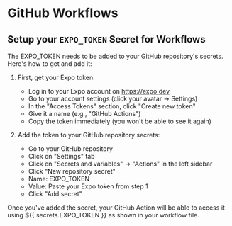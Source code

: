 # GitHub Workflows

## Setup your `EXPO_TOKEN` Secret for Workflows

The EXPO_TOKEN needs to be added to your GitHub repository's secrets. Here's how to get and add it:

1. First, get your Expo token:

   - Log in to your Expo account on https://expo.dev
   - Go to your account settings (click your avatar → Settings)
   - In the "Access Tokens" section, click "Create new token"
   - Give it a name (e.g., "GitHub Actions")
   - Copy the token immediately (you won't be able to see it again)

2. Add the token to your GitHub repository secrets:
   - Go to your GitHub repository
   - Click on "Settings" tab
   - Click on "Secrets and variables" → "Actions" in the left sidebar
   - Click "New repository secret"
   - Name: EXPO_TOKEN
   - Value: Paste your Expo token from step 1
   - Click "Add secret"

Once you've added the secret, your GitHub Action will be able to access it using ${{ secrets.EXPO_TOKEN }} as shown in your workflow file.
